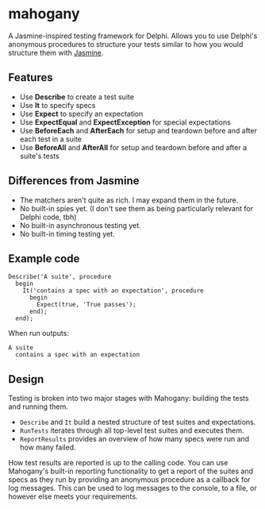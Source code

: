 # mahogany
A Jasmine-inspired testing framework for Delphi.  Allows you to use Delphi's anonymous procedures to structure your tests similar to how you would structure them with [Jasmine](https://jasmine.github.io/).

## Features

* Use **Describe** to create a test suite
* Use **It** to specify specs
* Use **Expect** to specify an expectation
* Use **ExpectEqual** and **ExpectException** for special expectations
* Use **BeforeEach** and **AfterEach** for setup and teardown before and after each test in a suite
* Use **BeforeAll** and **AfterAll** for setup and teardown before and after a suite's tests

## Differences from Jasmine

* The matchers aren't quite as rich.  I may expand them in the future.
* No built-in spies yet.  (I don't see them as being particularly relevant for Delphi code, tbh)
* No built-in asynchronous testing yet.
* No built-in timing testing yet.

## Example code

```delphi
Describe('A suite', procedure
  begin
    It('contains a spec with an expectation', procedure
      begin
        Expect(true, 'True passes');
      end);
  end);
```

When run outputs:

```
A suite
  contains a spec with an expectation
```

## Design

Testing is broken into two major stages with Mahogany: building the tests and running them.  

- `Describe` and `It` build a nested structure of test suites and expectations.
- `RunTests` iterates through all top-level test suites and executes them.
- `ReportResults` provides an overview of how many specs were run and how many failed.

How test results are reported is up to the calling code.  You can use Mahogany's built-in reporting functionality to get a report of the suites and specs as they run by providing an anonymous procedure as a callback for log messages.  This can be used to log messages to the console, to a file, or however else meets your requirements.
